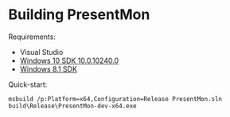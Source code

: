 # Building PresentMon

Requirements:

- Visual Studio
- [Windows 10 SDK 10.0.10240.0](https://developer.microsoft.com/en-us/windows/downloads/sdk-archive/)
- [Windows 8.1 SDK](https://developer.microsoft.com/en-us/windows/downloads/sdk-archive/)

Quick-start:

```batch
msbuild /p:Platform=x64,Configuration=Release PresentMon.sln
build\Release\PresentMon-dev-x64.exe
```
